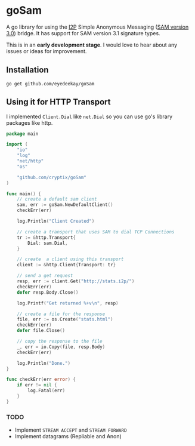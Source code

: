 goSam
=====

A go library for using the [I2P](https://geti2p.net/en/) Simple Anonymous
Messaging ([SAM version 3.0](https://geti2p.net/en/docs/api/samv3)) bridge. It
has support for SAM version 3.1 signature types.

This is in an **early development stage**. I would love to hear about any
issues or ideas for improvement.

## Installation
```
go get github.com/eyedeekay/goSam
```

## Using it for HTTP Transport

I implemented `Client.Dial` like `net.Dial` so you can use go's library packages like http.

```go
package main

import (
	"io"
	"log"
	"net/http"
	"os"

	"github.com/cryptix/goSam"
)

func main() {
	// create a default sam client
	sam, err := goSam.NewDefaultClient()
	checkErr(err)

	log.Println("Client Created")

	// create a transport that uses SAM to dial TCP Connections
	tr := &http.Transport{
		Dial: sam.Dial,
	}

	// create  a client using this transport
	client := &http.Client{Transport: tr}

	// send a get request
	resp, err := client.Get("http://stats.i2p/")
	checkErr(err)
	defer resp.Body.Close()

	log.Printf("Get returned %+v\n", resp)

	// create a file for the response
	file, err := os.Create("stats.html")
	checkErr(err)
	defer file.Close()

	// copy the response to the file
	_, err = io.Copy(file, resp.Body)
	checkErr(err)

	log.Println("Done.")
}

func checkErr(err error) {
	if err != nil {
		log.Fatal(err)
	}
}
```

### TODO

* Implement `STREAM ACCEPT` and `STREAM FORWARD`
* Implement datagrams (Repliable and Anon)
